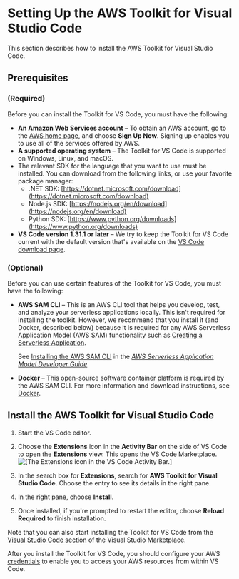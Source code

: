 # Setting Up the AWS Toolkit for Visual Studio Code<a name="setup-toolkit"></a>

This section describes how to install the AWS Toolkit for Visual Studio Code\.

## Prerequisites<a name="setup-prereq"></a>

### \(Required\)<a name="setup-prereq-req"></a>

Before you can install the Toolkit for VS Code, you must have the following:
+ **An Amazon Web Services account** – To obtain an AWS account, go to the [AWS home page](https://aws.amazon.com/), and choose **Sign Up Now**\. Signing up enables you to use all of the services offered by AWS\.
+ **A supported operating system** – The Toolkit for VS Code is supported on Windows, Linux, and macOS\.
+ The relevant SDK for the language that you want to use must be installed\. You can download from the following links, or use your favorite package manager:
  + \.NET SDK: [https://dotnet.microsoft.com/download](https://dotnet.microsoft.com/download)
  + Node\.js SDK: [https://nodejs.org/en/download](https://nodejs.org/en/download)
  + Python SDK: [https://www.python.org/downloads](https://www.python.org/downloads)
+ **VS Code version 1\.31\.1 or later** – We try to keep the Toolkit for VS Code current with the default version that's available on the [VS Code download page](https://code.visualstudio.com/)\.

### \(Optional\)<a name="setup-prereq-opt"></a>

Before you can use certain features of the Toolkit for VS Code, you must have the following:
+ **AWS SAM CLI** – This is an AWS CLI tool that helps you develop, test, and analyze your serverless applications locally\. This isn't required for installing the toolkit\. However, we recommend that you install it \(and Docker, described below\) because it is required for any AWS Serverless Application Model \(AWS SAM\) functionality such as [Creating a Serverless Application](create-sam.md)\.

  See [Installing the AWS SAM CLI](https://docs.aws.amazon.com/serverless-application-model/latest/developerguide/serverless-sam-cli-install.html) in the *[AWS Serverless Application Model Developer Guide](https://docs.aws.amazon.com/serverless-application-model/latest/developerguide/what-is-sam.html)*
+ **Docker** – This open\-source software container platform is required by the AWS SAM CLI\. For more information and download instructions, see [Docker](https://www.docker.com/)\. 

## Install the AWS Toolkit for Visual Studio Code<a name="setup-install"></a>

1. Start the VS Code editor\.

1. Choose the **Extensions** icon in the **Activity Bar** on the side of VS Code to open the **Extensions** view\. This opens the VS Code Marketplace\.  
![\[The Extensions icon in the VS Code Activity Bar.\]](http://docs.aws.amazon.com/toolkit-for-vscode/latest/userguide/images/aws-toolkit-extensions.png)

1. In the search box for **Extensions**, search for **AWS Toolkit for Visual Studio Code**\. Choose the entry to see its details in the right pane\.

1. In the right pane, choose **Install**\.

1. Once installed, if you're prompted to restart the editor, choose **Reload Required** to finish installation\.

Note that you can also start installing the Toolkit for VS Code from the [Visual Studio Code section](https://marketplace.visualstudio.com/items?itemName=AmazonWebServices.aws-toolkit-vscode) of the Visual Studio Marketplace\.

After you install the Toolkit for VS Code, you should configure your AWS [credentials](setup-credentials.md) to enable you to access your AWS resources from within VS Code\.